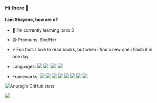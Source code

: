 ### Hi there 👋
#### I am Shayane, how are u?

- 🌱 I’m currently learning Ionic 3
- 😄 Pronouns: She/Her
- ⚡ Fun fact: I love to read books, but when i find a new one i finish it in one day.
- Languages:
<img src="https://img.shields.io/badge/HTML5-E34F26?style=for-the-badge&logo=html5&logoColor=white"/> <img src="https://img.shields.io/badge/JavaScript-323330?style=for-the-badge&logo=javascript&logoColor=F7DF1E"> <img scrc="https://img.shields.io/badge/CSS3-1572B6?style=for-the-badge&logo=css3&logoColor=white"/> <img src="https://img.shields.io/badge/TypeScript-007ACC?style=for-the-badge&logo=typescript&logoColor=white"/> <img scrc="https://img.shields.io/badge/json-5E5C5C?style=for-the-badge&logo=json&logoColor=white"/> <img src="https://img.shields.io/badge/json-5E5C5C?style=for-the-badge&logo=json&logoColor=white"/>

- Frameworks:
<img src="https://img.shields.io/badge/Ionic-3880FF?style=for-the-badge&logo=ionic&logoColor=white"/> <img src="https://img.shields.io/badge/React-20232A?style=for-the-badge&logo=react&logoColor=61DAFB"> <img src="https://img.shields.io/badge/Node.js-339933?style=for-the-badge&logo=nodedotjs&logoColor=white"/> <img src="https://img.shields.io/badge/npm-CB3837?style=for-the-badge&logo=npm&logoColor=white"/> <img src="https://img.shields.io/badge/Yarn-2C8EBB?style=for-the-badge&logo=yarn&logoColor=white"/>  <img src="https://img.shields.io/badge/Angular-DD0031?style=for-the-badge&logo=angular&logoColor=white"/> <img src="https://img.shields.io/badge/Material--UI-0081CB?style=for-the-badge&logo=material-ui&logoColor=white"/> <img src="https://img.shields.io/badge/gradle-02303A?style=for-the-badge&logo=gradle&logoColor=white"/>


![Anurag's GitHub stats](https://github-readme-stats.vercel.app/api?username=shayanecorreia&show_icons=true&theme=radical)


<img src="https://github-readme-stats.vercel.app/api/top-langs/?username=shayanecorreia&repo=Fun-with-DS-and-Algo&theme=dark"/>



